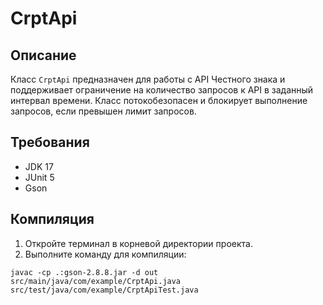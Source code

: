 # CrptApi

## Описание

Класс `CrptApi` предназначен для работы с API Честного знака и поддерживает ограничение на количество запросов к API в заданный интервал времени.
Класс потокобезопасен и блокирует выполнение запросов, если превышен лимит запросов.

## Требования

- JDK 17
- JUnit 5
- Gson

## Компиляция

1. Откройте терминал в корневой директории проекта.
2. Выполните команду для компиляции:

```shell
javac -cp .:gson-2.8.8.jar -d out src/main/java/com/example/CrptApi.java src/test/java/com/example/CrptApiTest.java
